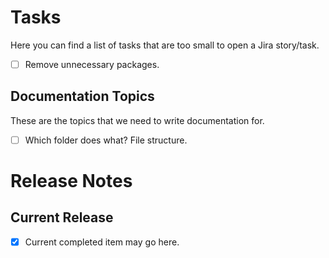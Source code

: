 # Tasks

Here you can find a list of tasks that are too small to open a Jira story/task.

- [ ] Remove unnecessary packages.

## Documentation Topics

These are the topics that we need to write documentation for.

- [ ] Which folder does what? File structure.

# Release Notes

## Current Release

- [x] Current completed item may go here.
